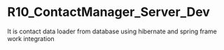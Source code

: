 # R10_ContactManager_Server_Dev
It is contact data loader from database using hibernate and spring frame work integration

